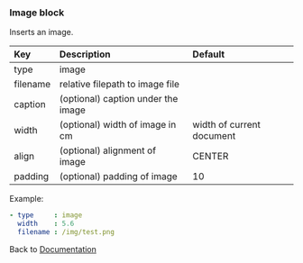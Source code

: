 


### <a name="manual"></a> Image block

Inserts an image.

| Key       |      Description      | Default |
|:----------|:--------------------- | :----- |
| type      |  image                 |  
| filename  |  relative filepath to image file        |
| caption   |  (optional) caption under the image                 |  
| width     |  (optional) width of image in cm        | width of current document |
| align     |  (optional) alignment of image        | CENTER |
| padding   |  (optional) padding of image        | 10 |

Example:
```YAML
- type     : image
  width    : 5.6
  filename : /img/test.png
```

Back to [Documentation](../../../doc/block_types.md#external)
